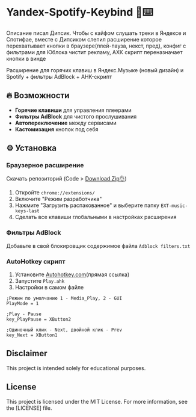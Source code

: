 # Yandex-Spotify-Keybind 🎵⌨️

Описание писал Дипсик. Чтобы с кайфом слушать треки в Яндексе и Спотифае, вместе с Дипсиком слепил расширение которое перехватывает кнопки в браузере(плей-пауза, некст, пред), конфиг с фильтрами для Юблока чистит рекламу, АХК скрипт переназначает кнопки в винде

Расширение для горячих клавиш в Яндекс.Музыке (новый дизайн) и Spotify + фильтры AdBlock + AHK-скрипт

## 🔥 Возможности
- **Горячие клавиши** для управления плеерами
- **Фильтры AdBlock** для чистого прослушивания
- **Автопереключение** между сервисами
- **Кастомизация** кнопок под себя

## ⚙️ Установка

### Браузерное расширение

Скачать репозиторий (Code > [Download Zip👌](https://github.com/Kramar1337/Yandex-Spotify-Keybind/archive/main.zip))
1. Откройте `chrome://extensions/`
2. Включите "Режим разработчика"
3. Нажмите "Загрузить распакованное" и выберите папку `EXT-music-keys-last`
4. Сделать все клавиши глобальными в настройках расширения

### Фильтры AdBlock
Добавьте в свой блокировщик содержимое файла `Adblock filters.txt`

### AutoHotkey скрипт
1. Установите [Autohotkey.com](https://www.autohotkey.com/download/ahk-install.exe)(прямая ссылка)
2. Запустите `Play.ahk`
3. Настройки в самом файле

```
;Режим по умолчанию 1 - Media_Play, 2 - GUI
PlayMode = 1

;Play - Pause
key_PlayPause = XButton2

;Одиночный клик - Next, двойной клик - Prev
key_Next = XButton1
```

## Disclaimer 
This project is intended solely for educational purposes. 

## License

This project is licensed under the MIT License. For more information, see the [LICENSE] file.
